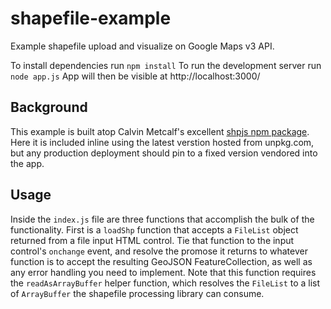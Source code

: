 # shapefile-example
Example shapefile upload and visualize on Google Maps v3 API.

To install dependencies run `npm install`
To run the development server run `node app.js`
App will then be visible at http://localhost:3000/

## Background

This example is built atop Calvin Metcalf's excellent [shpjs npm package](https://github.com/calvinmetcalf/shapefile-js#readme). Here it is included inline using the latest verstion hosted from unpkg.com, but any production deployment should pin to a fixed version vendored into the app. 

## Usage 

Inside the `index.js` file are three functions that accomplish the bulk of the functionality. First is a `loadShp` function that accepts a `FileList` object returned from a file input HTML control. Tie that function to the input control's `onchange` event, and resolve the promose it returns to whatever function is to accept the resulting GeoJSON FeatureCollection, as well as any error handling you need to implement. Note that this function requires the `readAsArrayBuffer` helper function, which resolves the `FileList` to a list of `ArrayBuffer` the shapefile processing library can consume.




